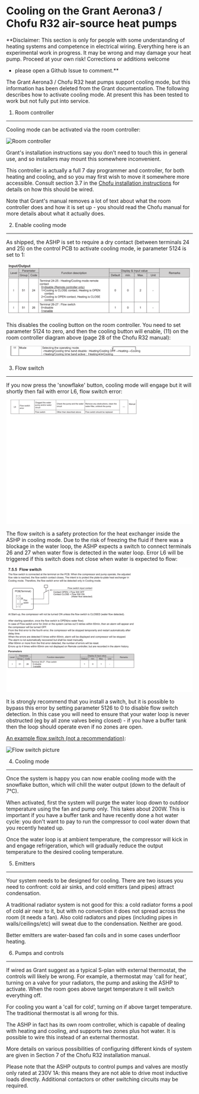Cooling on the Grant Aerona3 / Chofu R32 air-source heat pumps
==============================================================

**Disclaimer: This section is only for people with some understanding of
heating systems and competence in electrical wiring.  Everything here is an
experimental work in progress.  It may be wrong and may damage your heat
pump.  Proceed at your own risk!  Corrections or additions welcome
 - please open a Github Issue to comment.**

The Grant Aerona3 / Chofu R32 heat pumps support cooling mode, but this
information has been deleted from the Grant documentation.  The following
describes how to activate cooling mode.  At present this has been tested to
work but not fully put into service.

1. Room controller
------------------

Cooling mode can be activated via the room controller:

![Room controller](image/room-controller-buttons.png)

Grant's installation instructions say you don't need to touch this in
general use, and so installers may mount this somewhere inconvenient.

This controller is actually a full 7 day programmer and controller, for both
heating and cooling, and so you may first wish to move it somewhere more
accessible.  Consult section 3.7 in the
[Chofu installation instructions](../Chofu/R32/New-Zealand/Chofu-Operating-Installation-Manual-R32.pdf)
for details on how this should be wired.

Note that Grant's manual removes a lot of text about what the room
controller does and how it is set up - you should read the Chofu manual for
more details about what it actually does.

2. Enable cooling mode
----------------------

As shipped, the ASHP is set to require a dry contact (between terminals 24
and 25) on the control PCB to activate cooling mode, ie parameter 5124 is
set to 1:

![Parameters 5124 / 5126](images/cooling-params-5124.png)

This disables the cooling button on the room controller.  You need to set
parameter 5124 to zero, and then the cooling button will enable,  (11) on
the room controller diagram above (page 28 of the Chofu R32 manual):

![Room controller](images/room-controller-11.png)

3. Flow switch
--------------

If you now press the 'snowflake' button, cooling mode will engage but it
will shortly then fail with error L6, flow switch error:

![Error L6](images/error-L6.png)

The flow switch is a safety protection for the heat exchanger inside the
ASHP in cooling mode.  Due to the risk of freezing the fluid if there
was a blockage in the water loop, the ASHP expects a switch to connect
terminals 26 and 27 when water flow is detected in the water loop.  Error L6
will be triggered if this switch does not close when water is expected to
flow:

![Flow switch 7.5.5](images/flow-switch-7.5.5.png)

It is strongly recommend that you install a switch, but it is possible to
bypass this error by setting parameter 5126 to 0 to disable flow switch
detection.  In this case you will need to ensure that your water loop is
never obstructed (eg by all zone valves being closed) - if you have a buffer
tank then the loop should operate even if no zones are open.

[An example flow switch (not a recommendation)](https://www.caleffi.com/international/en-int/catalogue/flow-switch-suitable-1-8-pipes-626600):

![Flow switch picture](https://www.caleffi.com/sites/default/files/styles/product_photo/public/file/626_0.jpg)


4. Cooling mode
---------------

Once the system is happy you can now enable cooling mode with the snowflake
button, which will chill the water output (down to the default of 7°C).

When activated, first the system will purge the water loop down to outdoor
temperature using the fan and pump only.  This takes about 200W.  This is
important if you have a buffer tank and have recently done a hot water
cycle: you don't want to pay to run the compressor to cool water down that
you recently heated up.

Once the water loop is at ambient temperature, the compressor will kick in
and engage refrigeration, which will gradually reduce the output temperature
to the desired cooling temperature.

5. Emitters
-----------

Your system needs to be designed for cooling.  There are two issues you need
to confront: cold air sinks, and cold emitters (and pipes) attract condensation.

A traditional radiator system is not good for this: a cold radiator forms a
pool of cold air near to it, but with no convection it does not spread
across the room (it needs a fan).  Also cold radiators and pipes (including
pipes in walls/ceilings/etc) will sweat due to the condensation.  Neither
are good.

Better emitters are water-based fan coils and in some cases underfloor
heating.

6. Pumps and controls
---------------------

If wired as Grant suggest as a typical S-plan with external thermostat, the
controls will likely be wrong.  For example, a thermostat may 'call for
heat', turning on a valve for your radiators, the pump and asking the ASHP
to activate.  When the room goes above target temperature it will switch
everything off.

For cooling you want a 'call for cold', turning *on* if above target
temperature.  The traditional thermostat is all wrong for this.

The ASHP in fact has its own room controller, which is capable of
dealing with heating and cooling, and supports two zones plus hot water.
It is possible to wire this instead of an external thermostat.

More details on various possibilities of configuring different kinds of
system are given in Section 7 of the Chofu R32 installation manual.

Please note that the ASHP outputs to control pumps and valves are mostly
only rated at 230V 1A: this means they are not able to drive most inductive
loads directly.  Additional contactors or other switching circuits may be
required.
